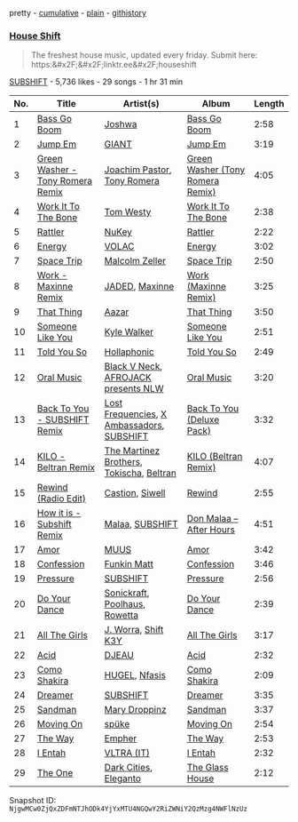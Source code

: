 pretty - [cumulative](/playlists/cumulative/2vpAyuy9HOTPjygPl63QuH.md) - [plain](/playlists/plain/2vpAyuy9HOTPjygPl63QuH) - [githistory](https://github.githistory.xyz/mackorone/spotify-playlist-archive/blob/main/playlists/plain/2vpAyuy9HOTPjygPl63QuH)

### [House Shift](https://open.spotify.com/playlist/2vpAyuy9HOTPjygPl63QuH)

> The freshest house music, updated every friday\. Submit here: https:&\#x2F;&\#x2F;linktr.ee&\#x2F;houseshift

[SUBSHIFT](https://open.spotify.com/user/gl9sml84khuto2ag30n4ijsmv) - 5,736 likes - 29 songs - 1 hr 31 min

| No. | Title | Artist(s) | Album | Length |
|---|---|---|---|---|
| 1 | [Bass Go Boom](https://open.spotify.com/track/6iRBFQQpLU9BSRnUBBmPQh) | [Joshwa](https://open.spotify.com/artist/1PzAgFVk9v8cxn9flrqrv5) | [Bass Go Boom](https://open.spotify.com/album/4t1FInCRUjdO1iPSwUrBMG) | 2:58 |
| 2 | [Jump Em](https://open.spotify.com/track/05CumuPfFqJu7FmBtO0KmV) | [GIANT](https://open.spotify.com/artist/5SNRm9Vv3wf1c1MEOU6K1K) | [Jump Em](https://open.spotify.com/album/10xWCzTEr6LbahxswjrGEt) | 3:19 |
| 3 | [Green Washer \- Tony Romera Remix](https://open.spotify.com/track/5MqiekxmqgbBOCR68YRA4w) | [Joachim Pastor](https://open.spotify.com/artist/6eNOjuJSfKkAvbiGW90AkZ), [Tony Romera](https://open.spotify.com/artist/7GQsOji7pfixzkLt63awo5) | [Green Washer \(Tony Romera Remix\)](https://open.spotify.com/album/3JQwCXvFvefNnlcKGsuLjm) | 4:05 |
| 4 | [Work It To The Bone](https://open.spotify.com/track/1i2WapESGVLWil2gulu4AR) | [Tom Westy](https://open.spotify.com/artist/0HhpiOJAde5crSTrd6sMbW) | [Work It To The Bone](https://open.spotify.com/album/6Wl5gF85ojTHIyqh2MnVCe) | 2:38 |
| 5 | [Rattler](https://open.spotify.com/track/2AyiHUCJE8f59qWTtKvRpV) | [NuKey](https://open.spotify.com/artist/2tmve58Sh3f0WZN76W30x3) | [Rattler](https://open.spotify.com/album/5iwziQIln0r4VpX0PazOpc) | 2:22 |
| 6 | [Energy](https://open.spotify.com/track/1bOp53Hzj9SIrtB7r17L3V) | [VOLAC](https://open.spotify.com/artist/4Nl6PVYLwbCFfr3UqQlFtE) | [Energy](https://open.spotify.com/album/1H8CdJVjZ8qhGdBzC73bKb) | 3:02 |
| 7 | [Space Trip](https://open.spotify.com/track/1tXXkKnv5QfIQ88XNNPvbf) | [Malcolm Zeller](https://open.spotify.com/artist/5LlefWbu524mwqs5ZmFuvm) | [Space Trip](https://open.spotify.com/album/2cPvcE5SPbVPyWNGOsisRD) | 2:50 |
| 8 | [Work \- Maxinne Remix](https://open.spotify.com/track/7haVT6kC49PgqfI9SvmZYH) | [JADED](https://open.spotify.com/artist/6tCJN1fQNdFCEaOa8Da9Wf), [Maxinne](https://open.spotify.com/artist/3sv9dCyzqOsGcJHPl5seiq) | [Work \(Maxinne Remix\)](https://open.spotify.com/album/0mCEeXDKCStSf4torjH9Ra) | 3:25 |
| 9 | [That Thing](https://open.spotify.com/track/74eUKfjZSPGHxDDZ3VRbYx) | [Aazar](https://open.spotify.com/artist/7oNtf1MwhHcyXRsYXE1WsG) | [That Thing](https://open.spotify.com/album/0VVRRbIFmBYwxdvbYmrJwu) | 3:50 |
| 10 | [Someone Like You](https://open.spotify.com/track/50er2te7txC3DkR4y8cANW) | [Kyle Walker](https://open.spotify.com/artist/4kB1srfgZ4eok7CmDqyOJP) | [Someone Like You](https://open.spotify.com/album/1Z9mfaM5XeMIqhlZzCeuyX) | 2:51 |
| 11 | [Told You So](https://open.spotify.com/track/4vMK3kl5dvXRl5vb7EVWUV) | [Hollaphonic](https://open.spotify.com/artist/5MOWxZWdW3Hi4IPyyRrRTi) | [Told You So](https://open.spotify.com/album/38dyMOKtbPQWFahzoOHfLc) | 2:49 |
| 12 | [Oral Music](https://open.spotify.com/track/46BoeZF5op6JNf4RDr0jfA) | [Black V Neck](https://open.spotify.com/artist/2l0xOjnrmYsxNoQ0QI3G5a), [AFROJACK presents NLW](https://open.spotify.com/artist/4lWmv250WqWOnM0FKmHxiO) | [Oral Music](https://open.spotify.com/album/52dKjD8ccelCMUiofFwmzN) | 3:20 |
| 13 | [Back To You \- SUBSHIFT Remix](https://open.spotify.com/track/4RmkE2SMOY9R5HFLj4JuRz) | [Lost Frequencies](https://open.spotify.com/artist/7f5Zgnp2spUuuzKplmRkt7), [X Ambassadors](https://open.spotify.com/artist/3NPpFNZtSTHheNBaWC82rB), [SUBSHIFT](https://open.spotify.com/artist/6oj23vhIuGx4bOqVmQ9oOo) | [Back To You \(Deluxe Pack\)](https://open.spotify.com/album/6KtBNnZGglKI9hB3rLTt2K) | 3:32 |
| 14 | [KILO \- Beltran Remix](https://open.spotify.com/track/536rYtZCAq33yLmthsLTfE) | [The Martinez Brothers](https://open.spotify.com/artist/7B1LLuCQk13H4Mb6CFBftU), [Tokischa](https://open.spotify.com/artist/2p4aN0Uxkk3iT3HK0cJ2cJ), [Beltran](https://open.spotify.com/artist/1jgSqmZTBltb5O2L7ErmEP) | [KILO \(Beltran Remix\)](https://open.spotify.com/album/5zJhsCb81mi5yOTnRGzsK5) | 4:07 |
| 15 | [Rewind \(Radio Edit\)](https://open.spotify.com/track/4OTeHDYl9uInZa51ORgYph) | [Castion](https://open.spotify.com/artist/4xt0qH1NubQexyAzDa9UlR), [Siwell](https://open.spotify.com/artist/3ktDOdSifPv7lXzeyXX1J1) | [Rewind](https://open.spotify.com/album/4XtrZsXeY25ZX918h81Pjw) | 2:55 |
| 16 | [How it is \- Subshift Remix](https://open.spotify.com/track/0Hfss4Bbjukqm44GRxsJvF) | [Malaa](https://open.spotify.com/artist/7w1eTNePApzDk8XtgykCPS), [SUBSHIFT](https://open.spotify.com/artist/6oj23vhIuGx4bOqVmQ9oOo) | [Don Malaa – After Hours](https://open.spotify.com/album/2Cbwm5jHgXBW2KrKtGiCVY) | 4:51 |
| 17 | [Amor](https://open.spotify.com/track/2pqBgFAxdgVXcmtG16SB5O) | [MUUS](https://open.spotify.com/artist/3wkqbqrDYzltNpxWK6sgsH) | [Amor](https://open.spotify.com/album/4JzfgP4l8bmmUG0hfoZIpd) | 3:42 |
| 18 | [Confession](https://open.spotify.com/track/1Fdmd4daZbxfEh9aAXuDDK) | [Funkin Matt](https://open.spotify.com/artist/11chB4Th19iMA7j65oGMk1) | [Confession](https://open.spotify.com/album/32t3XUIzAFAtfKuWbgv8au) | 3:46 |
| 19 | [Pressure](https://open.spotify.com/track/5Bhpw5EbF6fLflC41NI4HD) | [SUBSHIFT](https://open.spotify.com/artist/6oj23vhIuGx4bOqVmQ9oOo) | [Pressure](https://open.spotify.com/album/5dxB50EGjlSa9p1F9z2gfX) | 2:56 |
| 20 | [Do Your Dance](https://open.spotify.com/track/4pzXfsRW2GVSDhlXmXajjZ) | [Sonickraft](https://open.spotify.com/artist/6TM9nl47jBGEA9C2nsUP4o), [Poolhaus](https://open.spotify.com/artist/1tD9iofjoSqExWwVRhBKGH), [Rowetta](https://open.spotify.com/artist/2SbcWzAeIqhsmdyra9tW3z) | [Do Your Dance](https://open.spotify.com/album/5uvvvDz3OAfPaWoHcxdS2C) | 2:39 |
| 21 | [All The Girls](https://open.spotify.com/track/6LVohr4fZrk9iAYgZhEnVF) | [J\. Worra](https://open.spotify.com/artist/4q0N3EI67tVnAeeaXbNQIj), [Shift K3Y](https://open.spotify.com/artist/26OrZl5U3VNGHU9qUj8EcM) | [All The Girls](https://open.spotify.com/album/4cq5fEBJxdF175fw88LaZK) | 3:17 |
| 22 | [Acid](https://open.spotify.com/track/0QnX2bRjScBfaMOdrXEW1K) | [DJEAU](https://open.spotify.com/artist/6lgOrCkQMcx7hEW0FxZ2rA) | [Acid](https://open.spotify.com/album/336joJ4SGdEl26VeCzrXuA) | 2:32 |
| 23 | [Como Shakira](https://open.spotify.com/track/6OqRcecS47ph02u2R3Jvl2) | [HUGEL](https://open.spotify.com/artist/5PlfkPxwCpRRWQJBxCa0By), [Nfasis](https://open.spotify.com/artist/5ypEYwWaSgtjBPCPcredFM) | [Como Shakira](https://open.spotify.com/album/1p7L1UICmzr4ivD5xZ97Iz) | 2:09 |
| 24 | [Dreamer](https://open.spotify.com/track/47SEt8Ftu5Vm69yRoFUDXr) | [SUBSHIFT](https://open.spotify.com/artist/6oj23vhIuGx4bOqVmQ9oOo) | [Dreamer](https://open.spotify.com/album/60DNwMVgnq9J3dV0yC0LcQ) | 3:35 |
| 25 | [Sandman](https://open.spotify.com/track/4nGYaSyae3uuPsriAN9vEu) | [Mary Droppinz](https://open.spotify.com/artist/4tPVnr7VB15UA9TRsie3cS) | [Sandman](https://open.spotify.com/album/5ME1bejRuqVgtKgeWt51Rl) | 3:37 |
| 26 | [Moving On](https://open.spotify.com/track/5GyYE33IUNnCUPt0fn0dIu) | [spüke](https://open.spotify.com/artist/7Kp3QigsDv1da3pxDfSfI8) | [Moving On](https://open.spotify.com/album/1A8s6N7EtCx3EjKcDOIsq9) | 2:54 |
| 27 | [The Way](https://open.spotify.com/track/2Zj2cVmD1XgTqWijyHreVj) | [Empher](https://open.spotify.com/artist/1JFNXZzuUFbJchlBRM2yL0) | [The Way](https://open.spotify.com/album/2s0cu5Ix8K26yIFwvrp0Xi) | 2:53 |
| 28 | [I Entah](https://open.spotify.com/track/6RKtjKLTy2w6AXxzV42pSm) | [VLTRA \(IT\)](https://open.spotify.com/artist/56YdPdQqOsfk7s2mS4lXNA) | [I Entah](https://open.spotify.com/album/2Bw9YNMw0u1uAWNR7RPZyP) | 2:32 |
| 29 | [The One](https://open.spotify.com/track/00x84UroO3P0NJWuKQrVbK) | [Dark Cities](https://open.spotify.com/artist/5Gq2kr5Hg7WCD4wUo8MF9y), [Eleganto](https://open.spotify.com/artist/0MMdZHo4Jeldyg5awD2w5V) | [The Glass House](https://open.spotify.com/album/373d7U7JIQAw1E8OFxiORT) | 2:12 |

Snapshot ID: `NjgwMCw0ZjQxZDFmNTJhODk4YjYxMTU4NGQwY2RiZWNiY2QzMzg4NWFlNzUz`
